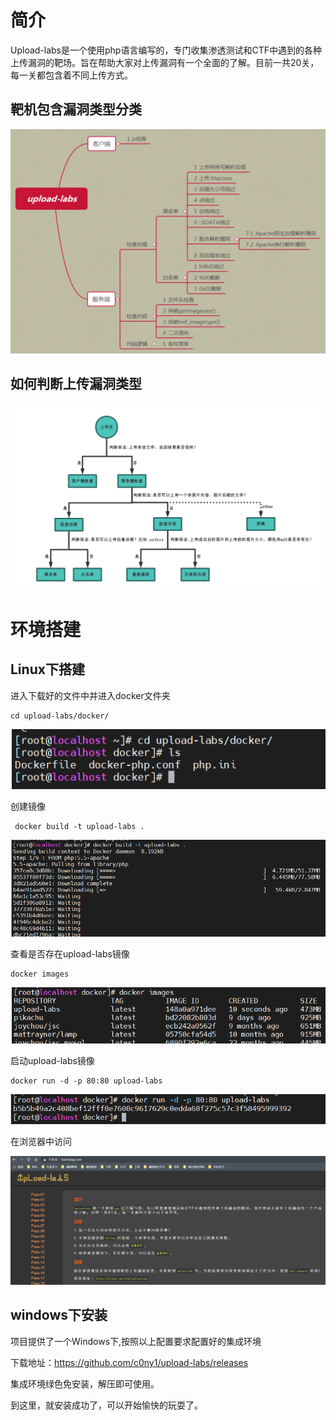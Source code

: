 # 简介

​	Upload-labs是一个使用php语言编写的，专门收集渗透测试和CTF中遇到的各种上传漏洞的靶场。旨在帮助大家对上传漏洞有一个全面的了解。目前一共20关，每一关都包含着不同上传方式。



## 靶机包含漏洞类型分类

![img](../../_img/01-%E7%8E%AF%E5%A2%83%E6%90%AD%E5%BB%BA/1656469940549-28bea46e-cbf2-4fe1-8e5e-ccb779ee4146.png)



## 如何判断上传漏洞类型

![img](../../_img/01-%E7%8E%AF%E5%A2%83%E6%90%AD%E5%BB%BA/1656469944746-19214ad3-6955-4c9f-bfc5-b5369f6aa96b.png)



# 环境搭建

## Linux下搭建

进入下载好的文件中并进入docker文件夹

```plain
cd upload-labs/docker/
```

![img](../../_img/01-%E7%8E%AF%E5%A2%83%E6%90%AD%E5%BB%BA/1656469954096-a2db02f9-6836-4608-b4aa-e95ffa687119.png)



创建镜像

```plain
 docker build -t upload-labs .
```

![img](../../_img/01-%E7%8E%AF%E5%A2%83%E6%90%AD%E5%BB%BA/1656469959453-a629ac5a-88a9-4c1f-a4b5-4d9591812860.png)



查看是否存在upload-labs镜像

```plain
docker images
```

![img](../../_img/01-%E7%8E%AF%E5%A2%83%E6%90%AD%E5%BB%BA/1656469965258-9f7777c5-48a3-412f-a5ca-cd9181768e00.png)



启动upload-labs镜像

```plain
docker run -d -p 80:80 upload-labs
```

![img](../../_img/01-%E7%8E%AF%E5%A2%83%E6%90%AD%E5%BB%BA/1656469968687-8786515a-3999-4d02-9e70-9c7141680e1f.png)



在浏览器中访问

![img](../../_img/01-%E7%8E%AF%E5%A2%83%E6%90%AD%E5%BB%BA/1656469974306-93f74c85-74eb-498a-a24b-7bc4e78bbaca.png)



## windows下安装

项目提供了一个Windows下,按照以上配置要求配置好的集成环境

下载地址：https://github.com/c0ny1/upload-labs/releases

集成环境绿色免安装，解压即可使用。

到这里，就安装成功了，可以开始愉快的玩耍了。